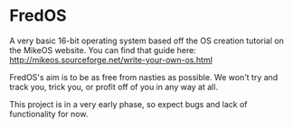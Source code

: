 # FredOS
A very basic 16-bit operating system based off the OS creation tutorial on the MikeOS website.
You can find that guide here: http://mikeos.sourceforge.net/write-your-own-os.html

FredOS's aim is to be as free from nasties as possible. We won't try and track you, trick you, or profit off of you in any way at all.

This project is in a very early phase, so expect bugs and lack of functionality for now.
